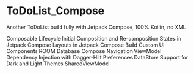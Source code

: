 # ToDoList_Compose

Another ToDoList build fully with Jetpack Compose, 100% Kotlin, no XML

Composable Lifecycle
Initial Composition and Re-composition
States in Jetpack Compose
Layouts in Jetpack Compose
Build Custom UI Components
ROOM Database
Compose Navigation
ViewModel
Dependency Injection with Dagger-Hilt
Preferences DataStore
Support for Dark and Light Themes
SharedViewModel
